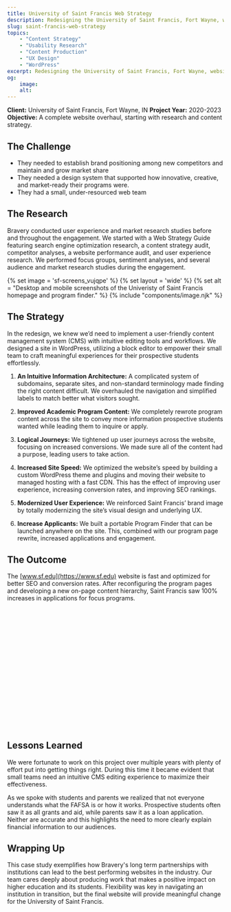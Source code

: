 ```yaml
---
title: University of Saint Francis Web Strategy
description: Redesigning the University of Saint Francis, Fort Wayne, website starting with research and strategy.
slug: saint-francis-web-strategy
topics:
    - "Content Strategy"
    - "Usability Research"
    - "Content Production"
    - "UX Design"
    - "WordPress"
excerpt: Redesigning the University of Saint Francis, Fort Wayne, website starting with research and strategy.
og:
    image:
    alt:
---
```





**Client:** University of Saint Francis, Fort Wayne, IN
**Project Year:** 2020-2023
**Objective:** A complete website overhaul, starting with research and content strategy.

## The Challenge

- They needed to establish brand positioning among new competitors and maintain and grow market share
- They needed a design system that supported how innovative, creative, and market-ready their programs were.
- They had a small, under-resourced web team

## The Research

Bravery conducted user experience and market research studies before and throughout the engagement. We started with a Web Strategy Guide featuring search engine optimization research, a content strategy audit, competitor analyses, a website performance audit, and user experience research. We performed focus groups, sentiment analyses, and several audience and market research studies during the engagement.

{% set image = 'sf-screens_vujqpe' %}
{% set layout = 'wide' %}
{% set alt = "Desktop and mobile screenshots of the Univeristy of Saint Francis homepage and program finder." %}
{% include "components/image.njk" %}


## The Strategy

In the redesign, we knew we’d need to implement a user-friendly content management system (CMS) with intuitive editing tools and workflows. We designed a site in WordPress, utilizing a block editor to empower their small team to craft meaningful experiences for their prospective students effortlessly.

1. **An Intuitive Information Architecture:** A complicated system of subdomains, separate sites, and non-standard terminology made finding the right content difficult. We overhauled the navigation and simplified labels to match better what visitors sought.

2. **Improved Academic Program Content:** We completely rewrote program content across the site to convey more information prospective students wanted while leading them to inquire or apply.

3. **Logical Journeys:** We tightened up user journeys across the website, focusing on increased conversions. We made sure all of the content had a purpose, leading users to take action.

4. **Increased Site Speed:** We optimized the website’s speed by building a custom WordPress theme and plugins and moving their website to managed hosting with a fast CDN. This has the effect of improving user experience, increasing conversion rates, and improving SEO rankings.

5. **Modernized User Experience:** We reinforced Saint Francis’ brand image by totally modernizing the site’s visual design and underlying UX.

6. **Increase Applicants:** We built a portable Program Finder that can be launched anywhere on the site. This, combined with our program page rewrite, increased applications and engagement.

## The Outcome

The [www.sf.edu](https://www.sf.edu) website is fast and optimized for better SEO and conversion rates. After reconfiguring the program pages and developing a new on-page content hierarchy, Saint Francis saw 100% increases in applications for focus programs.

<figure data-layout="wide">
    <script src="https://fast.wistia.com/embed/medias/cn2u4kbjmt.jsonp" async></script><script src="https://fast.wistia.com/assets/external/E-v1.js" async></script><div class="wistia_responsive_padding" style="padding:65.42% 0 0 0;position:relative;"><div class="wistia_responsive_wrapper" style="height:100%;left:0;position:absolute;top:0;width:100%;"><div class="wistia_embed wistia_async_cn2u4kbjmt seo=true videoFoam=true" style="height:100%;position:relative;width:100%"><div class="wistia_swatch" style="height:100%;left:0;opacity:0;overflow:hidden;position:absolute;top:0;transition:opacity 200ms;width:100%;"><img src="https://fast.wistia.com/embed/medias/cn2u4kbjmt/swatch" style="filter:blur(5px);height:100%;object-fit:contain;width:100%;" alt="" aria-hidden="true" onload="this.parentNode.style.opacity=1;" /></div></div></div></div>
</figure>

## Lessons Learned

We were fortunate to work on this project over multiple years with plenty of effort put into getting things right. During this time it became evident that small teams need an intuitive CMS editing experience to maximize their effectiveness.

As we spoke with students and parents we realized that not everyone understands what the FAFSA is or how it works. Prospective students often saw it as all grants and aid, while parents saw it as a loan application. Neither are accurate and this highlights the need to more clearly explain financial information to our audiences.

## Wrapping Up

This case study exemplifies how Bravery's long term partnerships with institutions can lead to the best performing websites in the industry. Our team cares deeply about producing work that makes a positive impact on higher education and its students. Flexibility was key in navigating an institution in transition, but the final website will provide meaningful change for the University of Saint Francis.
